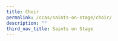 ```yaml
---
title: Choir
permalink: /ccas/saints-on-stage/choir/
description: ""
third_nav_title: Saints on Stage
---
```

